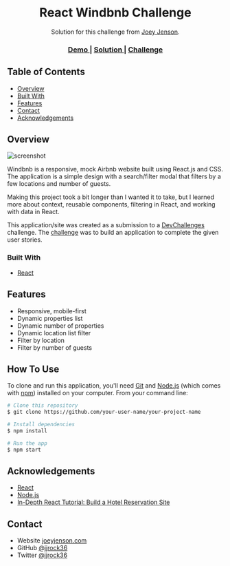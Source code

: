 <h1 align="center">React Windbnb Challenge</h1>

<div align="center">
   Solution for this challenge from  <a href="https://www.joeyjenson.com/" target="_blank">Joey Jenson</a>.
</div>

<div align="center">
  <h3>
    <a href="https://jjrock36.github.io/react-windbnb/">
      Demo
    </a>
    <span> | </span>
    <a href="https://github.com/jjrock36/react-windbnb">
      Solution
    </a>
    <span> | </span>
    <a href="https://devchallenges.io/challenges/0J1NxxGhOUYVqihwegfO">
      Challenge
    </a>
  </h3>
</div>

<!-- TABLE OF CONTENTS -->

## Table of Contents

- [Overview](#overview)
- [Built With](#built-with)
- [Features](#features)
- [Contact](#contact)
- [Acknowledgements](#acknowledgements)

<!-- OVERVIEW -->

## Overview

![screenshot](snapShot.png)

Windbnb is a responsive, mock Airbnb website built using React.js and CSS. The application is a simple design with a search/filter modal that filters by a few locations and number of guests.

Making this project took a bit longer than I wanted it to take, but I learned more about context, reusable components, filtering in React, and working with data in React.

This application/site was created as a submission to a [DevChallenges](https://devchallenges.io/paths/front-end-developer) challenge. The [challenge](https://devchallenges.io/challenges/0J1NxxGhOUYVqihwegfO) was to build an application to complete the given user stories.

### Built With

<!-- This section should list any major frameworks that you built your project using. Here are a few examples.-->

- [React](https://reactjs.org/)

## Features

<!-- List the features of your application or follow the template. Don't share the figma file here :) -->

- Responsive, mobile-first
- Dynamic properties list
- Dynamic number of properties
- Dynamic location list filter
- Filter by location
- Filter by number of guests

## How To Use

To clone and run this application, you'll need [Git](https://git-scm.com) and [Node.js](https://nodejs.org/en/download/) (which comes with [npm](http://npmjs.com)) installed on your computer. From your command line:

```bash
# Clone this repository
$ git clone https://github.com/your-user-name/your-project-name

# Install dependencies
$ npm install

# Run the app
$ npm start
```

## Acknowledgements

<!-- This section should list any articles or add-ons/plugins that helps you to complete the project. This is optional but it will help you in the future. For exmpale -->

- [React](https://reactjs.org/)
- [Node.js](https://nodejs.org/)
- [In-Depth React Tutorial: Build a Hotel Reservation Site](https://www.youtube.com/watch?v=LXJOvkVYQqA)

## Contact

- Website [joeyjenson.com](https://www.joeyjenson.com/)
- GitHub [@jjrock36](https://github.com/jjrock36)
- Twitter [@jjrock36](https://twitter.com/jjrock36)

